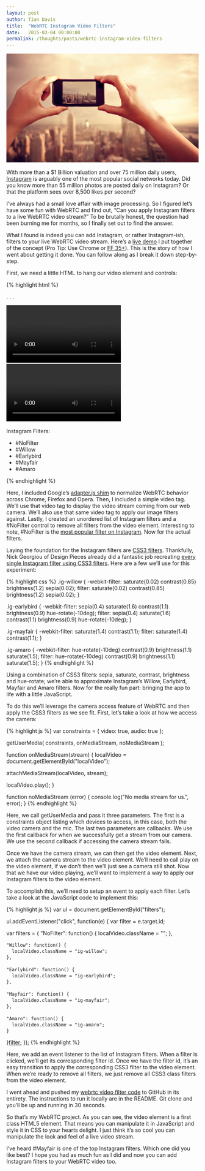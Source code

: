 ```yaml
---
layout: post
author: Tian Davis
title:  "WebRTC Instagram Video Filters"
date:   2015-03-04 00:00:00
permalink: /thoughts/posts/webrtc-instagram-video-filters
---
```


![Instagram](/images/instagram-2.jpg)

<p>With more than a $1 Billion valuation and over 75 million daily users, <a href="https://instagram.com/digium/">Instagram</a> is arguably one of the most popular social networks today. Did you know more than 55 million photos are posted daily on Instagram? Or that the platform sees over 8,500 likes per second?</p>

<p>I&rsquo;ve always had a small love affair with image processing. So I figured let&rsquo;s have some fun with WebRTC and find out, &ldquo;Can you apply Instagram filters to a live WebRTC video stream?&rdquo; To be brutally honest, the question had been burning me for months, so I finally set out to find the answer.</p>

<p>What I found is indeed you can add Instagram, or rather Instagram-ish, filters to your live WebRTC video stream. Here&rsquo;s a <a href="https://tiandavis.github.io/webrtc-instagram-video-filters/">live demo</a> I put together of the concept (Pro Tip: Use Chrome or <a href="https://caniuse.com/#feat=css-filters">FF 35+</a>). This is the story of how I went about getting it done. You can follow along as I break it down step-by-step. </p>

<p>First, we need a little HTML to hang our video element and controls: </p>

{% highlight html %}
<script src="respoke.js"></script>
. . .

<div class="video-streams">
  <video id="localVideo"></video>
  <video id="remoteVideo"></video>
</div>

<p>Instagram Filters:</p>
  
<ul id="filters">
  <li id="NoFilter">#NoFilter</li>
  <li id="Willow">#Willow</li>
  <li id="Earlybird">#Earlybird</li>
  <li id="Mayfair">#Mayfair</li>
  <li id="Amaro">#Amaro</li>
</ul>
{% endhighlight %}

<p>Here, I included Google&rsquo;s <a href="http://blog.respoke.io/post/111278536998/javascript-shim-vs-polyfill">adapter.js shim</a> to normalize WebRTC behavior across Chrome, Firefox and Opera. Then, I included a simple video tag. We&rsquo;ll use that video tag to display the video stream coming from our web camera. We&rsquo;ll also use that same video tag to apply our image filters against. Lastly, I created an unordered list of Instagram filters and a #NoFilter control to remove all filters from the video element. Interesting to note, #NoFilter is the <a href="https://www.buzzfeed.com/javim2/23-interesting-facts-about-instagram-bw9q#.vbRNlYMy5b">most popular filter on Instagram</a>. Now for the actual filters.</p>

<p>Laying the foundation for the Instagram filters are <a href="https://developer.mozilla.org/en-US/docs/Web/CSS/filter">CSS3 filters</a>. Thankfully, Nick Georgiou of Design Pieces already did a fantastic job recreating <a href="https://designpieces.com/2014/09/instagram-filters-css3-effects/">every single Instagram filter using CSS3 filters</a>. Here are a few we&rsquo;ll use for this experiment:</p>

{% highlight css %}
.ig-willow {
  -webkit-filter: saturate(0.02) contrast(0.85) brightness(1.2) sepia(0.02);
  filter: saturate(0.02) contrast(0.85) brightness(1.2) sepia(0.02);
}

.ig-earlybird {
  -webkit-filter: sepia(0.4) saturate(1.6) contrast(1.1) brightness(0.9) hue-rotate(-10deg);
  filter: sepia(0.4) saturate(1.6) contrast(1.1) brightness(0.9) hue-rotate(-10deg);
}

.ig-mayfair {
  -webkit-filter: saturate(1.4) contrast(1.1);
  filter: saturate(1.4) contrast(1.1);
}

.ig-amaro {
  -webkit-filter: hue-rotate(-10deg) contrast(0.9) brightness(1.1) saturate(1.5);
  filter: hue-rotate(-10deg) contrast(0.9) brightness(1.1) saturate(1.5);
}
{% endhighlight %}

<p>Using a combination of CSS3 filters: sepia, saturate, contrast, brightness and hue-rotate; we&rsquo;re able to approximate Instagram&rsquo;s Willow, Earlybird, Mayfair and Amaro filters. Now for the really fun part: bringing the app to life with a little JavaScript.</p>

<p>To do this we&rsquo;ll leverage the camera access feature of WebRTC and then apply the CSS3 filters as we see fit. First, let&rsquo;s take a look at how we access the camera:</p>

{% highlight js %}
var constraints = {
  video: true, 
  audio: true
};

getUserMedia(
  constraints, 
  onMediaStream, 
  noMediaStream
);

function onMediaStream(stream) {
  localVideo = document.getElementById("localVideo");
  
  attachMediaStream(localVideo, stream);
  
  localVideo.play();
}

function noMediaStream (error) {
  console.log("No media stream for us.", error);
}
{% endhighlight %}

<p>Here, we call getUserMedia and pass it three parameters. The first is a constraints object listing which devices to access, in this case, both the video camera and the mic. The last two parameters are callbacks. We use the first callback for when we successfully get a stream from our camera. We use the second callback if accessing the camera stream fails.</p>

<p>Once we have the camera stream, we can then get the video element. Next, we attach the camera stream to the video element. We&rsquo;ll need to call play on the video element, if we don&rsquo;t then we&rsquo;ll just see a camera still shot. Now that we have our video playing, we&rsquo;ll want to implement a way to apply our Instagram filters to the video element.</p>

<p>To accomplish this, we&rsquo;ll need to setup an event to apply each filter. Let&rsquo;s take a look at the JavaScript code to implement this:</p>

{% highlight js %}
var ul = document.getElementById("filters"); 

ul.addEventListener("click", function(e) {
  var filter = e.target.id;
  
  var filters = {
    "NoFilter": function() {
      localVideo.className = "";
    },
    
    "Willow": function() {
      localVideo.className = "ig-willow";
    },
    
    "Earlybird": function() {
      localVideo.className = "ig-earlybird";
    },
    
    "Mayfair": function() {
      localVideo.className = "ig-mayfair";
    },
    
    "Amaro": function() {
      localVideo.className = "ig-amaro";
    }
  }[filter]();
});
{% endhighlight %}

<p>Here, we add an event listener to the list of Instagram filters. When a filter is clicked, we&rsquo;ll get its corresponding filter id. Once we have the filter id, it&rsquo;s an easy transition to apply the corresponding CSS3 filter to the video element. When we&rsquo;re ready to remove all filters, we just remove all CSS3 class filters from the video element.</p>

<p>I went ahead and pushed my <a href="https://github.com/tiandavis/webrtc-instagram-video-filters">webrtc video filter code</a> to GitHub in its entirety. The instructions to run it locally are in the README. Git clone and you&rsquo;ll be up and running in 30 seconds.</p>

<p>So that&rsquo;s my WebRTC project. As you can see, the video element is a first class HTML5 element. That means you can manipulate it in JavaScript and style it in CSS to your hearts delight. I just think it&rsquo;s so cool you can manipulate the look and feel of a live video stream.</p>

<p>I&rsquo;ve heard #Mayfair is one of the top Instagram filters. Which one did you like best? I hope you had as much fun as I did and now you can add Instagram filters to your WebRTC video too.</p>

